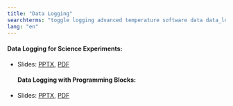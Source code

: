 ```yaml
---
title: "Data Logging"
searchterms: "toggle logging advanced temperature software data data_logging live_data_logging remote_data_logging brick_data_logging temperature_sensor autonomous_data_logging data_logging_block rotation_sensor"
lang: "en"
---
```

 <h4>Data Logging for Science Experiments:</h4>
 <ul>
 <li class="ng-binding">Slides:
 <a href="translations/en-us/advanced/DataLoggingTemp.pptx">PPTX</a>,
 <a href="translations/en-us/advanced/DataLoggingTemp.pdf">PDF</a>
 </li>
  <h4>Data Logging with Programming Blocks:</h4>
 <li class="ng-binding">Slides:
 <a href="translations/en-us/advanced/DataLoggingTurns.pptx">PPTX</a>,
 <a href="translations/en-us/advanced/DataLoggingTurns.pdf">PDF</a>
 </li>
 </ul>
